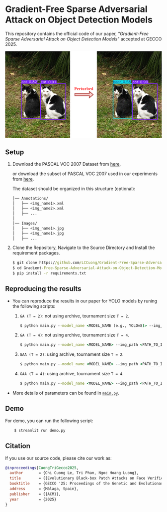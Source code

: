 # Gradient-Free Sparse Adversarial Attack on Object Detection Models
This repository contains the official code of our paper, *"Gradient-Free Sparse Adversarial Attack on Object Detection Models"* accepted at GECCO 2025.

![overview](imgs/overview.png)

## Setup
1. Download the PASCAL VOC 2007 Dataset from [here](https://www.kaggle.com/datasets/zaraks/pascal-voc-2007/data),

    or download the subset of PASCAL VOC 2007 used in our experiments from [here](https://www.kaggle.com/datasets/cuonglch/pascalvoc-testset-ver1/data).

    The dataset should be organized in this structure (optional):    
    ```LFW dataset/  
    │── Annotations/  
    │   ├── <img_name1>.xml  
    │   ├── <img_name2>.xml  
    │   ├── ...  
    │  
    │── Images/  
    │   ├── <img_name1>.jpg  
    │   ├── <img_name1>.jpg  
    │   ├── ...  

2. Clone the Repository, Navigate to the Source Directory and Install the requirement packages.

    ```cmd
    $ git clone https://github.com/LCCuong/Gradient-Free-Sparse-Adversarial-Attack-on-Object-Detection-Models
    $ cd Gradient-Free-Sparse-Adversarial-Attack-on-Object-Detection-Models
    $ pip install -r requirements.txt
    ``` 

## Reproducing the results
- You can reproduce the results in our paper for YOLO models by runing the following scripts:

    1. `GA (T = 2)`: not using archive, tournament size `T = 2`.
        ```cmd
        $ python main.py --model_name <MODEL_NAME (e.g., YOLOv8)> --img_path <PATH_TO_Images> --tournament_size 2 --elite_prob 0.0
        ```
    2. `GA (T = 4)`: not using archive, tournament size `T = 4`.
        ```cmd
        $ python main.py --model_name <MODEL_NAME> --img_path <PATH_TO_Images> --tournament_size 4 --elite_prob 0.0
        ```

    3. `GAA (T = 2)`: using archive, tournament size `T = 2`.
        ```cmd
        $ python main.py --model_name <MODEL_NAME> --img_path <PATH_TO_Images> --tournament_size 2
        ```
    4. `GAA (T = 4)`: using archive, tournament size `T = 4`.
        ```cmd
        $ python main.py --model_name <MODEL_NAME> --img_path <PATH_TO_Images> --tournament_size 4
        ```

- More details of parameters can be found in [`main.py`](https://github.com/LCCuong/Gradient-Free-Sparse-Adversarial-Attack-on-Object-Detection-Models/blob/master/main.py#L25).


<!-- # Visualization -->
<!-- Source code for results visualization can be found here [script/] -->
## Demo
For demo, you can run the following script:
```cmd
    $ streamlit run demo.py
```


## Citation

If you use our source code, please cite our work as:

```bibtex
@inproceedings{CuongTriGecco2025,
  author       = {Chi Cuong Le, Tri Phan, Ngoc Hoang Luong},
  title        = {{Evolutionary Black-box Patch Attacks on Face Verification}},
  booktitle    = {GECCO '25: Proceedings of the Genetic and Evolutionary Computation Conference},
  address      = {Málaga, Spain},
  publisher    = {{ACM}},
  year         = {2025}
}
```
